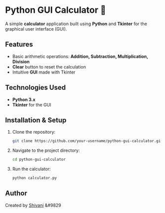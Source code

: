 # Python GUI Calculator 🧮

A simple **calculator** application built using **Python** and **Tkinter** for the graphical user interface (GUI).

## Features
- Basic arithmetic operations: **Addition, Subtraction, Multiplication, Division**
- **Clear** button to reset the calculation
- Intuitive **GUI** made with Tkinter

## Technologies Used
- **Python 3.x**
- **Tkinter** for the GUI

## Installation & Setup
1. Clone the repository:
   ```bash
   git clone https://github.com/your-username/python-gui-calculator.git
   ```

2. Navigate to the project directory:
   ```bash
   cd python-gui-calculator
   ```

3. Run the calculator:
   ```bash
   python calculator.py
   ```
## Author
Created by [Shivani](https://github.com/shi-va-ni-singh) 	&#9829

